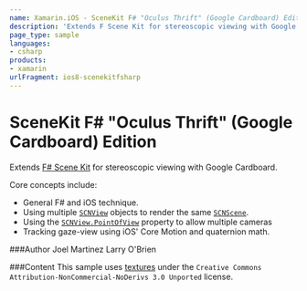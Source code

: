 ```yaml
---
name: Xamarin.iOS - SceneKit F# "Oculus Thrift" (Google Cardboard) Edition
description: 'Extends F Scene Kit for stereoscopic viewing with Google Cardboard. Core concepts include: - General F&35; and iOS technique. - Using multiple...'
page_type: sample
languages:
- csharp
products:
- xamarin
urlFragment: ios8-scenekitfsharp
---
```

# SceneKit F# "Oculus Thrift" (Google Cardboard) Edition

Extends [F# Scene Kit](https://github.com/xamarin/monotouch-samples/tree/master/FSSceneKit) for stereoscopic viewing with
Google Cardboard. 

Core concepts include:

- General F&#35; and iOS technique.
- Using multiple [`SCNView`](http://api.xamarin.com/?link=T%3aMonoTouch.SceneKit.SCNView) objects to render the same [`SCNScene`](http://api.xamarin.com/?link=T%3aMonoTouch.SceneKit.SCNScene).
- Using the [`SCNView.PointOfView`](http://api.xamarin.com/?link=P%3aMonoTouch.SceneKit.SCNView.PointOfView) property to allow multiple cameras 
- Tracking gaze-view using iOS' Core Motion and quaternion math.

###Author
Joel Martinez
Larry O'Brien

###Content
This sample uses [textures](http://www.sketchuptexture.com/p/buildings.html) under the `Creative Commons Attribution-NonCommercial-NoDerivs 3.0 Unported` license.